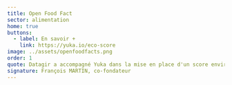 ```yaml
---
title: Open Food Fact
sector: alimentation
home: true
buttons:
  - label: En savoir +
    link: https://yuka.io/eco-score
image: ../assets/openfoodfacts.png
order: 1
quote: Datagir a accompagné Yuka dans la mise en place d'un score environnemental. Leur soutien a été déterminant pour permettre à l'application d'avancer sur ces enjeux urgents et importants, en donnant accès à des méthodologies, des données, des experts, et des idées.
signature: François MARTIN, co-fondateur
---
```

